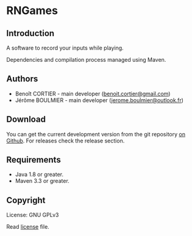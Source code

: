 # RNGames

## Introduction

A software to record your inputs while playing.

Dependencies and compilation process managed using Maven.

## Authors

+ Benoît CORTIER - main developer (benoit.cortier@gmail.com)
+ Jérôme BOULMIER - main developer (jerome.boulmier@outlook.fr)

## Download

You can get the current development version from the git repository [on Github](https://github.com/GamesRythmAnalysis/RNGames).
For releases check the release section.


## Requirements

- Java 1.8 or greater.
- Maven 3.3 or greater.

## Copyright

License: GNU GPLv3

Read [license](LICENSE.txt) file.

